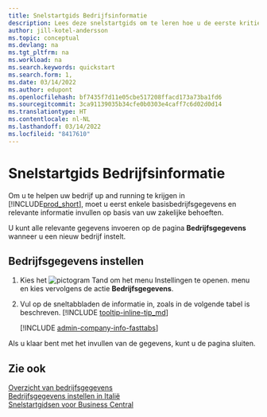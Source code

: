 ```yaml
---
title: Snelstartgids Bedrijfsinformatie
description: Lees deze snelstartgids om te leren hoe u de eerste kritieke velden over uw bedrijf in Business Central kunt invullen.
author: jill-kotel-andersson
ms.topic: conceptual
ms.devlang: na
ms.tgt_pltfrm: na
ms.workload: na
ms.search.keywords: quickstart
ms.search.form: 1,
ms.date: 03/14/2022
ms.author: edupont
ms.openlocfilehash: bf7435f7d11e05cbe517208ffacd173a73ba1fd6
ms.sourcegitcommit: 3ca91139035b34cfe0b0303e4caff7c6d02d0d14
ms.translationtype: HT
ms.contentlocale: nl-NL
ms.lasthandoff: 03/14/2022
ms.locfileid: "8417610"
---
```

# <a name="company-information-quick-start"></a>Snelstartgids Bedrijfsinformatie

Om u te helpen uw bedrijf up and running te krijgen in [!INCLUDE[prod_short](includes/prod_short.md)], moet u eerst enkele basisbedrijfsgegevens en relevante informatie invullen op basis van uw zakelijke behoeften.  

U kunt alle relevante gegevens invoeren op de pagina **Bedrijfsgegevens** wanneer u een nieuw bedrijf instelt.

## <a name="to-set-up-company-information"></a>Bedrijfsgegevens instellen  

1. Kies het ![pictogram Tand om het menu Instellingen te openen.](media/ui-experience/settings_icon_small.png) menu en kies vervolgens de actie **Bedrijfsgegevens**.
2. Vul op de sneltabbladen de informatie in, zoals in de volgende tabel is beschreven. [!INCLUDE [tooltip-inline-tip_md](includes/tooltip-inline-tip_md.md)]

    [!INCLUDE [admin-company-info-fasttabs](includes/admin-company-info-fasttabs.md)]

Als u klaar bent met het invullen van de gegevens, kunt u de pagina sluiten.  

## <a name="see-also"></a>Zie ook  

[Overzicht van bedrijfsgegevens](admin-company-information.md)  
[Bedrijfsgegevens instellen in Italië](LocalFunctionality/Italy/how-to-set-up-company-information.md)  
[Snelstartgidsen voor Business Central](quick-start-business-central.md)  
